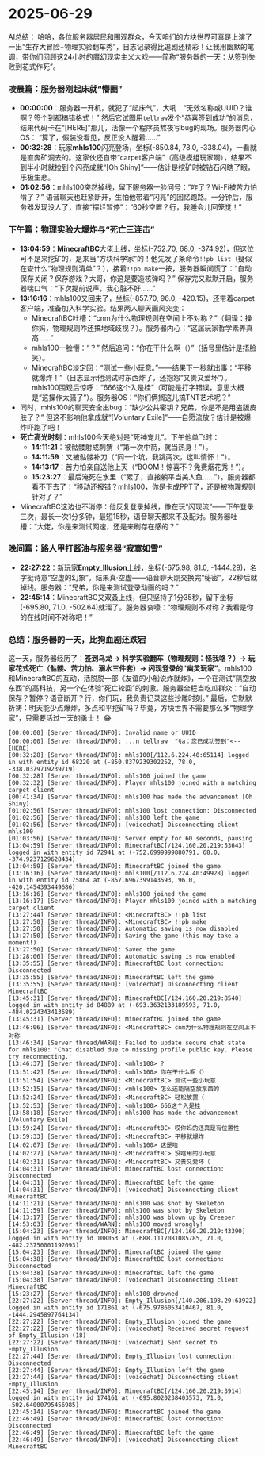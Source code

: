 # 2025-06-29

AI总结：
哈哈，各位服务器居民和围观群众，今天咱们的方块世界可真是上演了一出“生存大冒险+物理实验翻车秀”，日志记录得比追剧还精彩！让我用幽默的笔调，带你们回顾这24小时的魔幻现实主义大戏——简称“服务器的一天：从签到失败到花式作死”。

### 凌晨篇：服务器刚起床就“懵圈”
- **00:00:00**：服务器一开机，就犯了“起床气”，大吼：“无效名称或UUID？谁啊？签个到都搞错格式！” 然后它试图用`tellraw`发个“恭喜签到成功”的消息，结果代码卡在“[HERE]”那儿，活像一个程序员熬夜写bug的现场。服务器内心OS： “算了，假装没看见，反正没人醒着……”
- **00:32:28**：玩家**mhls100**闪亮登场，坐标(-850.84, 78.0, -338.04)，一看就是直奔矿洞去的。这家伙还自带“carpet客户端”（高级模组玩家啊），结果不到半小时就捡到个闪亮成就“[Oh Shiny]”——估计是挖矿时被钻石闪瞎了眼，乐极生悲。
- **01:02:56**：mhls100突然掉线，留下服务器一脸问号：“咋了？Wi-Fi被苦力怕啃了？” 语音聊天也赶紧断开，生怕他带着“闪亮”的回忆跑路。一分钟后，服务器发现没人了，直接“摆烂暂停”：“60秒空置？行，我睡会儿回笼觉！”

### 下午篇：物理实验大爆炸与“死亡三连击”
- **13:04:59**：**MinecraftBC**大佬上线，坐标(-752.70, 68.0, -374.92)，但这位可不是来挖矿的，是来当“方块科学家”的！他先发了条命令`!!pb list`（疑似在查什么“物理规则清单”？），接着`!!pb make`一按，服务器瞬间慌了：“自动保存关闭？保存游戏？大哥，你这是要造核弹吗？” 保存完又默默开启，服务器喘口气：“下次提前说声，我心脏不好……”
- **13:16:16**：mhls100又回来了，坐标(-857.70, 96.0, -420.15)，还带着carpet客户端，准备加入科学实验。结果两人聊天画风突变：
  - MinecraftBC吐槽：“cnm为什么物理规则在空间上不对称？”（翻译：操你妈，物理规则咋还搞地域歧视？）。服务器内心：“这届玩家哲学素养真高……”
  - mhls100一脸懵：“？” 然后追问：“你在干什么啊（）”（括号里估计是捂脸笑）。
  - MinecraftBC淡定回：“测试一些小玩意。”——结果下一秒就出事：“平移就爆炸！”（日志显示他测试时东西炸了，还抱怨“又贵又爱坏”）。mhls100围观后惊呼：“666这个入是桂”（可能是打字错误，意思大概是“这操作太骚了”）。服务器OS：“你们俩搁这儿搞TNT艺术呢？”
- 同时，mhls100的聊天安全出bug：“缺少公共密钥？兄弟，你是不是用盗版皮肤了？” 但这不影响他拿成就“[Voluntary Exile]”——自愿流放？估计是被爆炸吓跑了吧！
- **死亡高光时刻**：mhls100今天绝对是“死神宠儿”。下午他单飞时：
  - **14:11:21**：被骷髅射成刺猬（“第一次中箭，就当热身！”）。
  - **14:11:59**：又被骷髅补刀（“同一个坑，我跳两次，这叫情怀！”）。
  - **14:13:17**：苦力怕亲自送他上天（“BOOM！惊喜不？免费烟花秀！”）。
  - **15:23:27**：最后淹死在水里（“累了，直接躺平当美人鱼……”）。服务器都看不下去了：“移动还报错？mhls100，你是卡成PPT了，还是被物理规则针对了？”
- MinecraftBC这边也不消停：他反复登录掉线，像在玩“闪现流”——下午登录三次，最长一次1分多钟，最短15秒，语音聊天都来不及配对。服务器吐槽：“大佬，你是来测试网速，还是来刷存在感的？”

### 晚间篇：路人甲打酱油与服务器“寂寞如雪”
- **22:27:22**：新玩家**Empty_Illusion**上线，坐标(-675.98, 81.0, -1444.29)，名字挺诗意“空虚的幻象”，结果真·空虚——语音聊天刚交换完“秘密”，22秒后就掉线。服务器：“兄弟，你是来测试登录动画的吗？”
- **22:45:14**：MinecraftBC又双叒上线，但只坚持了1分35秒，留下坐标(-695.80, 71.0, -502.64)就溜了。服务器哀嚎：“物理规则不对称？我看是你的在线时间不对称吧！”

### 总结：服务器的一天，比狗血剧还跌宕
这一天，服务器经历了：**签到乌龙 → 科学实验翻车（物理规则：怪我咯？）→ 玩家花式死亡（骷髅、苦力怕、溺水三件套）→ 闪现登录的“幽灵玩家”**。mhls100和MinecraftBC的互动，活脱脱一部《友谊的小船说炸就炸》，一个在测试“隔空放东西”的高科技，另一个在体验“死亡轮回”的刺激。服务器全程当吃瓜群众：“自动保存？暂停？语音断开？行，你们玩，我负责记录这些沙雕时刻。” 最后，它默默祈祷：明天能少点爆炸，多点和平挖矿吗？毕竟，方块世界不需要那么多“物理学家”，只需要活过一天的勇士！ 😂

```
[00:00:00] [Server thread/INFO]: Invalid name or UUID
[00:00:00] [Server thread/INFO]: ...n tellraw  "§a：您已成功签到"<--[HERE]
[00:32:28] [Server thread/INFO]: mhls100[/112.6.224.40:65114] logged in with entity id 68220 at (-850.8379239302252, 78.0, -338.0379719239719)
[00:32:28] [Server thread/INFO]: mhls100 joined the game
[00:32:32] [Server thread/INFO]: Player mhls100 joined with a matching carpet client
[00:41:34] [Server thread/INFO]: mhls100 has made the advancement [Oh Shiny]
[01:02:56] [Server thread/INFO]: mhls100 lost connection: Disconnected
[01:02:56] [Server thread/INFO]: mhls100 left the game
[01:02:56] [Server thread/INFO]: [voicechat] Disconnecting client mhls100
[01:03:56] [Server thread/INFO]: Server empty for 60 seconds, pausing
[13:04:59] [Server thread/INFO]: MinecraftBC[/124.160.20.219:53643] logged in with entity id 72941 at (-752.6999999880791, 68.0, -374.9237129628434)
[13:04:59] [Server thread/INFO]: MinecraftBC joined the game
[13:16:16] [Server thread/INFO]: mhls100[/112.6.224.40:49928] logged in with entity id 75864 at (-857.6967399143593, 96.0, -420.1454393449686)
[13:16:16] [Server thread/INFO]: mhls100 joined the game
[13:16:17] [Server thread/INFO]: Player mhls100 joined with a matching carpet client
[13:27:44] [Server thread/INFO]: <MinecraftBC> !!pb list
[13:27:50] [Server thread/INFO]: <MinecraftBC> !!pb make
[13:27:50] [Server thread/INFO]: Automatic saving is now disabled
[13:27:50] [Server thread/INFO]: Saving the game (this may take a moment!)
[13:27:50] [Server thread/INFO]: Saved the game
[13:28:06] [Server thread/INFO]: Automatic saving is now enabled
[13:35:55] [Server thread/INFO]: MinecraftBC lost connection: Disconnected
[13:35:55] [Server thread/INFO]: MinecraftBC left the game
[13:35:55] [Server thread/INFO]: [voicechat] Disconnecting client MinecraftBC
[13:45:31] [Server thread/INFO]: MinecraftBC[/124.160.20.219:8540] logged in with entity id 84889 at (-693.3632133189593, 71.0, -484.0224343413689)
[13:45:31] [Server thread/INFO]: MinecraftBC joined the game
[13:46:06] [Server thread/INFO]: <MinecraftBC> cnm为什么物理规则在空间上不对称
[13:46:34] [Server thread/WARN]: Failed to update secure chat state for mhls100: 'Chat disabled due to missing profile public key. Please try reconnecting.'
[13:46:37] [Server thread/INFO]: <mhls100> ?
[13:51:42] [Server thread/INFO]: <mhls100> 你在干什么啊（）
[13:51:54] [Server thread/INFO]: <MinecraftBC> 测试一些小玩意
[13:52:15] [Server thread/INFO]: <mhls100> 怎么还能隔空放东西的
[13:52:24] [Server thread/INFO]: <MinecraftBC> 轻松放置（
[13:52:53] [Server thread/INFO]: <mhls100> 666这个入是桂
[13:58:18] [Server thread/INFO]: mhls100 has made the advancement [Voluntary Exile]
[13:59:24] [Server thread/INFO]: <MinecraftBC> 哎你妈的还真是有位置性
[13:59:33] [Server thread/INFO]: <MinecraftBC> 平移就爆炸
[14:02:07] [Server thread/INFO]: <mhls100> 这是啥
[14:02:27] [Server thread/INFO]: <MinecraftBC> 没啥用的小玩意
[14:02:31] [Server thread/INFO]: <MinecraftBC> 又贵又爱坏（
[14:04:31] [Server thread/INFO]: MinecraftBC lost connection: Disconnected
[14:04:31] [Server thread/INFO]: MinecraftBC left the game
[14:04:31] [Server thread/INFO]: [voicechat] Disconnecting client MinecraftBC
[14:11:21] [Server thread/INFO]: mhls100 was shot by Skeleton
[14:11:59] [Server thread/INFO]: mhls100 was shot by Skeleton
[14:13:17] [Server thread/INFO]: mhls100 was blown up by Creeper
[14:53:03] [Server thread/WARN]: mhls100 moved wrongly!
[15:04:23] [Server thread/INFO]: MinecraftBC[/124.160.20.219:43390] logged in with entity id 108053 at (-688.1117081085785, 71.0, -482.23750001192093)
[15:04:23] [Server thread/INFO]: MinecraftBC joined the game
[15:04:38] [Server thread/INFO]: MinecraftBC lost connection: Disconnected
[15:04:38] [Server thread/INFO]: MinecraftBC left the game
[15:04:38] [Server thread/INFO]: [voicechat] Disconnecting client MinecraftBC
[15:23:27] [Server thread/INFO]: mhls100 drowned
[22:27:22] [Server thread/INFO]: Empty_Illusion[/140.206.198.29:63922] logged in with entity id 171861 at (-675.9786053410467, 81.0, -1444.2945897764134)
[22:27:22] [Server thread/INFO]: Empty_Illusion joined the game
[22:27:22] [Server thread/INFO]: [voicechat] Received secret request of Empty_Illusion (18)
[22:27:22] [Server thread/INFO]: [voicechat] Sent secret to Empty_Illusion
[22:27:44] [Server thread/INFO]: Empty_Illusion lost connection: Disconnected
[22:27:44] [Server thread/INFO]: Empty_Illusion left the game
[22:27:44] [Server thread/INFO]: [voicechat] Disconnecting client Empty_Illusion
[22:45:14] [Server thread/INFO]: MinecraftBC[/124.160.20.219:3914] logged in with entity id 174161 at (-695.8020238403573, 71.0, -502.64000795456985)
[22:45:14] [Server thread/INFO]: MinecraftBC joined the game
[22:46:49] [Server thread/INFO]: MinecraftBC lost connection: Disconnected
[22:46:49] [Server thread/INFO]: MinecraftBC left the game
[22:46:49] [Server thread/INFO]: [voicechat] Disconnecting client MinecraftBC
```
